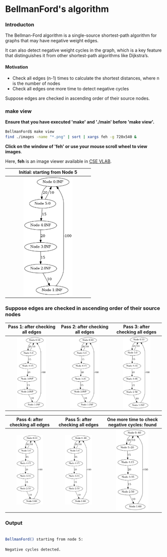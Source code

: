 # BellmanFord's algorithm


### Introducton

The Bellman-Ford algorithm is a single-source shortest-path algorithm for graphs that may have negative weight edges. 

It can also detect negative weight cycles in the graph, which is a key feature that distinguishes it from other shortest-path algorithms like Dijkstra’s.

#### Motivation
- Check all edges (n-1) times to calculate the shortest distances, where n is the number of nodes
- Check all edges one more time to detect negative cycles

Suppose edges are checked in ascending order of their source nodes.

### make view

**Ensure that you have executed 'make' and './main' before 'make view'.**


```sh
BellmanFord$ make view
find ./images -name "*.png" | sort | xargs feh -g 720x540 &
```

**Click on the window of 'feh' or use your mouse scroll wheel to view images**.

Here, **feh** is an image viewer available in [CSE VLAB](https://vlabgateway.cse.unsw.edu.au/).


| Initial: starting from Node 5 | 
|:-------------:|
| <img src="images/BellmanFord_0000.png" width="60%" height="60%"> |  

### Suppose edges are checked in ascending order of their source nodes

| Pass 1: after checking all edges | Pass 2: after checking all edges | Pass 3: after checking all edges |
|:-------------:|:-------------:|:-------------:|
| <img src="images/BellmanFord_0001.png" width="60%" height="60%"> |  <img src="images/BellmanFord_0002.png" width="60%" height="60%"> |  <img src="images/BellmanFord_0003.png" width="60%" height="60%"> |


| Pass 4: after checking all edges | Pass 5: after checking all edges | One more time to check negative cycles: found | 
|:-------------:|:-------------:|:-------------:|
| <img src="images/BellmanFord_0004.png" width="60%" height="60%"> |  <img src="images/BellmanFord_0005.png" width="60%" height="60%"> | <img src="images/BellmanFord_0006.png" width="60%" height="60%"> | 



### Output

```sh

BellmanFord() starting from node 5:

Negative cycles detected.

```


